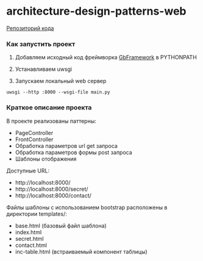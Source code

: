 # architecture-design-patterns-web
[Репозиторий кода](https://clck.ru/TFwwr)

### Как запустить проект

1. Добавляем исходный код фреймворка [GbFramework](https://clck.ru/TFwup) в PYTHONPATH
   

2. Устанавливаем uwsgi

3. Запускаем локальный web сервер
```
uwsgi --http :8000 --wsgi-file main.py
```
### Краткое описание проекта

В проекте реализованы паттерны:
- PageController
- FrontController
- Обработка параметров url get запроса
- Обработка параметров формы post запроса
- Шаблоны отображения

Доступные URL:
- http://localhost:8000/
- http://localhost:8000/secret/
- http://localhost:8000/contact/

Файлы шаблоны с использованием bootstrap расположены в директории templates/:
- base.html (базовый файл шаблона)
- index.html
- secret.html
- contact.html
- inc-table.html (встраиваемый компонент таблицы)